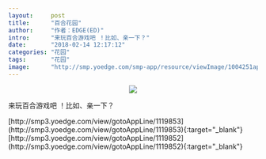 ```yaml
---
layout:     post
title:      "百合花园"
author:     "作者：EDGE(ED)"
intro:      "来玩百合游戏吧 ！比如、亲一下？"
date:       "2018-02-14 12:17:12"
categories: "花园"
tags:       "花园"
image:      "http://smp.yoedge.com/smp-app/resource/viewImage/1004251appline.png"
---
```

<div style="text-align: center">
<p><img src="http://smp.yoedge.com/smp-app/resource/viewImage/1004251appline.png"/></p>
</div>
<p class="post-meta">
<span>来玩百合游戏吧 ！比如、亲一下？</span>
</p>
[http://smp3.yoedge.com/view/gotoAppLine/1119853](http://smp3.yoedge.com/view/gotoAppLine/1119853){:target="_blank"}
[http://smp3.yoedge.com/view/gotoAppLine/1119852](http://smp3.yoedge.com/view/gotoAppLine/1119852){:target="_blank"}


